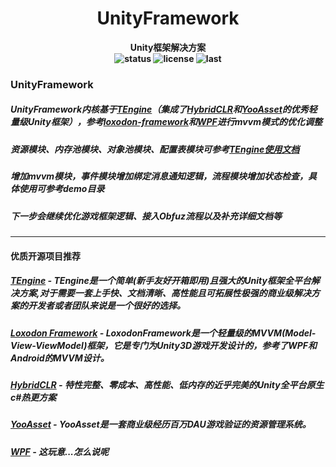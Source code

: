 <h1 align="center"><strong>UnityFramework<strong></h1>

<p align="center">
  <strong>Unity框架解决方案<strong>
    <br>
  <a style="text-decoration:none">
    <img src="https://img.shields.io/badge/Unity%20Ver-2022.3.57-blue.svg?style=flat-square" alt="status" />
  </a> 
      </a>
  <a style="text-decoration:none">
    <img src="https://img.shields.io/github/license/Neverland-XFX/Unity-Framework" alt="license" />
  </a>
  <a style="text-decoration:none">
    <img src="https://img.shields.io/github/last-commit/Neverland-XFX/Unity-Framework" alt="last" />
  </a>

### UnityFramework

##### UnityFramework内核基于<a href="https://github.com/Alex-Rachel/TEngine"><strong>TEngine</strong></a>（集成了<a href="https://github.com/focus-creative-games/hybridclr"><strong>HybridCLR</strong></a>和<a href="https://github.com/tuyoogame/YooAsset"><strong>YooAsset</strong></a>的优秀轻量级Unity框架），参考[loxodon-framework](https://github.com/vovgou/loxodon-framework)和[WPF](https://github.com/dotnet/wpf)进行mvvm模式的优化调整

##### 资源模块、内存池模块、对象池模块、配置表模块可参考<a href="https://github.com/Alex-Rachel/TEngine/blob/main/Books/99-%E5%90%84%E5%B9%B3%E5%8F%B0%E8%BF%90%E8%A1%8CRunAble.md"><strong>TEngine使用文档</strong></a>

##### 增加mvvm模块，事件模块增加绑定消息通知逻辑，流程模块增加状态检查，具体使用可参考demo目录

##### 下一步会继续优化游戏框架逻辑、接入Obfuz流程以及补充详细文档等



---

#### 优质开源项目推荐

##### <strong><a href="https://github.com/Alex-Rachel/TEngine"><strong>TEngine</strong></a> - TEngine是一个简单(新手友好开箱即用)且强大的Unity框架全平台解决方案,对于需要一套上手快、文档清晰、高性能且可拓展性极强的商业级解决方案的开发者或者团队来说是一个很好的选择。</strong>

##### <strong><a href="https://github.com/vovgou/loxodon-framework"><strong>Loxodon Framework</strong></a></strong> - LoxodonFramework是一个轻量级的MVVM(Model-View-ViewModel)框架，它是专门为Unity3D游戏开发设计的，参考了WPF和Android的MVVM设计。

##### <a href="https://github.com/focus-creative-games/hybridclr"><strong>HybridCLR</strong></a> - 特性完整、零成本、高性能、低内存的近乎完美的Unity全平台原生c#热更方案

##### <a href="https://github.com/tuyoogame/YooAsset"><strong>YooAsset</strong></a> - YooAsset是一套商业级经历百万DAU游戏验证的资源管理系统。

##### <a href="https://github.com/dotnet/wpf"><strong>WPF</strong></a> - 这玩意...怎么说呢
